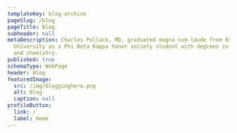 ```yaml
---
templateKey: blog-archive
pageSlug: /blog
pageTitle: Blog
subheader: null
metaDescription: Charles Pollack, MD, graduated magna cum laude from Emory
  University as a Phi Beta Kappa honor society student with degrees in history
  and chemistry.
published: true
schemaType: WebPage
header: Blog
featuredImage:
  src: /img/blogginghero.png
  alt: Blog
  caption: null
profileButton:
  link: /
  label: Home
---
```

